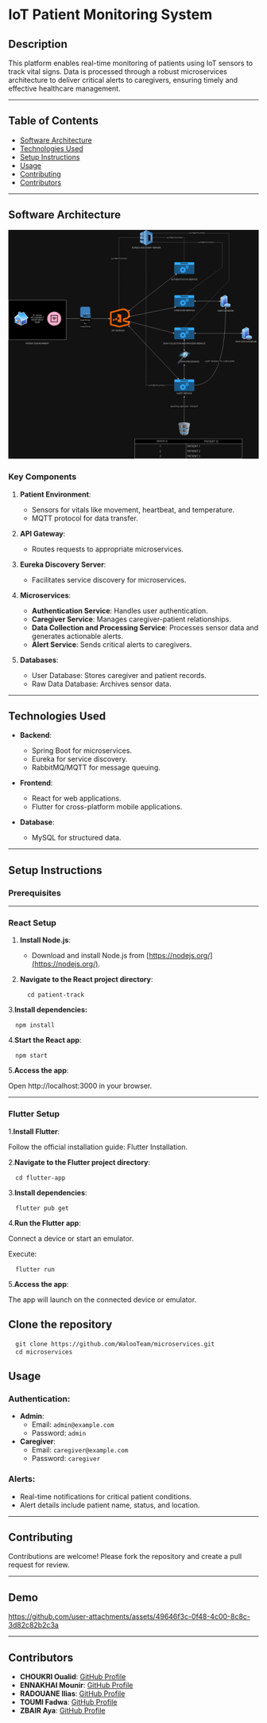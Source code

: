# IoT Patient Monitoring System

## Description

This platform enables real-time monitoring of patients using IoT sensors to track vital signs. Data is processed through a robust microservices architecture to deliver critical alerts to caregivers, ensuring timely and effective healthcare management.

---

## Table of Contents

- [Software Architecture](#software-architecture)
- [Technologies Used](#technologies-used)
- [Setup Instructions](#setup-instructions)
- [Usage](#usage)
- [Contributing](#contributing)
- [Contributors](#contributors)

---

## Software Architecture

![Microservices Architecture](/arcitechture.png)

### Key Components

1. **Patient Environment**:
   - Sensors for vitals like movement, heartbeat, and temperature.
   - MQTT protocol for data transfer.

2. **API Gateway**:
   - Routes requests to appropriate microservices.

3. **Eureka Discovery Server**:
   - Facilitates service discovery for microservices.

4. **Microservices**:
   - **Authentication Service**: Handles user authentication.
   - **Caregiver Service**: Manages caregiver-patient relationships.
   - **Data Collection and Processing Service**: Processes sensor data and generates actionable alerts.
   - **Alert Service**: Sends critical alerts to caregivers.

5. **Databases**:
   - User Database: Stores caregiver and patient records.
   - Raw Data Database: Archives sensor data.

---

## Technologies Used

- **Backend**:
  - Spring Boot for microservices.
  - Eureka for service discovery.
  - RabbitMQ/MQTT for message queuing.

- **Frontend**:
  - React for web applications.
  - Flutter for cross-platform mobile applications.

- **Database**:
  - MySQL for structured data.

---

## Setup Instructions

### Prerequisites

---

### React Setup

1. **Install Node.js**:
   - Download and install Node.js from [https://nodejs.org/](https://nodejs.org/).

2. **Navigate to the React project directory**:
   
         
         cd patient-track
   
3.**Install dependencies:**

      
      npm install


4.**Start the React app**:

     
      npm start
  
      
5.**Access the app**:

Open http://localhost:3000 in your browser.

---

### Flutter Setup

1.**Install Flutter**:

Follow the official installation guide: Flutter Installation.


2.**Navigate to the Flutter project directory**:

      
      cd flutter-app


3.**Install dependencies**: 

      
      flutter pub get

4.**Run the Flutter app**:

Connect a device or start an emulator.

Execute:

      
      flutter run
      
5.**Access the app**:

The app will launch on the connected device or emulator.


## Clone the repository
      
      git clone https://github.com/WalooTeam/microservices.git
      cd microservices

## Usage

### Authentication:
- **Admin**:
  - Email: `admin@example.com`
  - Password: `admin`
- **Caregiver**:
  - Email: `caregiver@example.com`
  - Password: `caregiver`

### Alerts:
- Real-time notifications for critical patient conditions.
- Alert details include patient name, status, and location.

---


## Contributing

Contributions are welcome! Please fork the repository and create a pull request for review.

---


## Demo

https://github.com/user-attachments/assets/49646f3c-0f48-4c00-8c8c-3d82c82b2c3a

---

## Contributors

- **CHOUKRI Oualid**: [GitHub Profile](https://github.com/oualidch11)
- **ENNAKHAI Mounir**: [GitHub Profile](https://github.com/MounirEnnakhai)
- **RADOUANE Ilias**: [GitHub Profile](https://github.com/Iliasrad0)
- **TOUMI Fadwa**: [GitHub Profile](https://github.com/Fadwa2mi)
- **ZBAIR Aya**: [GitHub Profile](https://github.com/Z-Aya)
